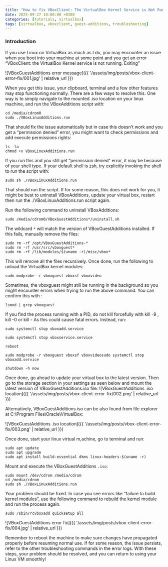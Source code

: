 ```yaml
---
title: "How to fix VBoxClient: The VirtualBox Kernel Service is Not Running Error"
date: 2025-09-27 10:00:00 +0100
categories: [tutorials, virtualbox]
tags: [virtualbox, vboxclient, guest-additions, troubleshooting]
---
```


### Introduction

If you use Linux on VirtualBox as much as I do, you may encounter an issue when you boot into your machine at some point and you get an error “VBoxClient: the VirtualBox Kernel service is not running. Exiting”

![VBoxGuestAdditions error message]({{ '/assets/img/posts/vbox-client-error-fix/001.jpg' | relative_url }})

When you get this issue, your clipboard, terminal and a few other features may stop functioning normally. There are a few ways to resolve this. One way is to simply navigate to the mounted .iso location on your linux machine, and run the VBoxAdditions script with:

```
cd /media/cdrom0
sudo ./VBoxLinuxAdditions.run
```

That should fix the issue automatically but in case this doesn’t work and you get a “permission denied” error, you might want to check permissions and add execute permissions rights:

```
ls -la
chmod +x VBoxLinuxAdditions.run
```

If you run this and you still get “permission denied” error, it may be because of your shell type. If your default shell is zsh, try explicitly invoking the shell to run the script with:

```
sudo sh ./VBoxLinuxAdditions.run
```

That should run the script. If for some reason, this does not work for you, it might be best to uninstall VBoxAdditions, update your virtual box, restart then run the ./VBoxLinuxAdditions.run script again.  
  
Run the following command to uninstall VBoxAdditions:

```
sudo /media/cdrom0/VBoxGuestAdditions*/uninstall.sh
```

The wildcard `*` will match the version of VBoxGuestAdditions installed. If this fails, manually remove the files:

```
sudo rm -rf /opt/VBoxGuestAdditions-* 
sudo rm -rf /usr/src/vboxguest* 
sudo rm -rf /lib/modules/$(uname -r)/misc/vbox*
```

This will remove all the files recursively. Once done, run the following to unload the VirtualBox kernel modules:

```
sudo modprobe -r vboxguest vboxsf vboxvideo
```

Sometimes, the vboxguest might still be running in the background so you might encounter errors when trying to run the above command. You can confirm this with :

```
lsmod | grep vboxguest
```

If you find the process running with a PID, do not kill forcefully with kill -9 , kill -0 or kill - As this could cause fatal errors. Instead, run:

```
sudo systemctl stop vboxadd.service

sudo systemctl stop vboxservice.service

reboot

sudo modprobe -r vboxguest vboxsf vboxvideosudo systemctl stop vboxadd.service

shutdown -h now
```

Once done, go ahead to update your virtual box to the latest version. Then go to the storage section in your settings as seen below and mount the latest version of VBoxGuestAdditions.iso file:  ![VBoxGuestAdditions .iso location]({{ '/assets/img/posts/vbox-client-error-fix/002.png' | relative_url }})

Alternatively, VBoxGuestAdditions.iso can be also found from file explorer at C:\Program Files\Oracle\VirtualBox:

![VBoxGuestAdditions .iso location]({{ '/assets/img/posts/vbox-client-error-fix/003.png' | relative_url }})

Once done, start your linux virtual m,achine, go to terminal and run:

```
sudo apt update
sudo apt upgrade
sudo apt install build-essential dkms linux-headers-$(uname -r)
```

Mount and execute the VBoxGuestAdditions `.iso`:  

```
sudo mount /dev/cdrom /media/cdrom
cd /media/cdrom
sudo sh ./VBoxLinuxAdditions.run
```

Your problem should be fixed. In case you see errors like “failure to build kernel modules”, use the following command to rebuild the kernel module and run the process again.

```
sudo /sbin/rcvboxadd quicksetup all
```

![VBoxGuestAdditions error fix]({{ '/assets/img/posts/vbox-client-error-fix/004.jpg' | relative_url }})

Remember to reboot the machine to make sure changes have propagated properly before resuming normal use. If for some reason, the issue persists, refer to the other troubleshooting commands in the error logs. With these steps, your problem should be resolved, and you can return to using your Linux VM smoothly!
